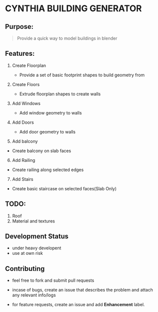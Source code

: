 
# CYNTHIA BUILDING GENERATOR

## Purpose:

> Provide a quick way to model buildings in blender


## Features:

1. Create Floorplan
	* Provide a set of basic footprint shapes to build geometry from

2. Create Floors
	* Extrude floorplan shapes to create walls

3. Add Windows
	* Add window geometry to walls

4. Add Doors
	* Add door geometry to walls

5. Add balcony
  * Create balcony on slab faces

6. Add Railing
  * Create railing along selected edges

7. Add Stairs
  * Create basic staircase on selected faces(Slab Only)

## TODO:

1. Roof
2. Material and textures

## Development Status

  * under heavy developent
  * use at own risk

## Contributing

  * feel free to fork and submit pull requests

  * incase of bugs, create an issue that describes the problem
    and attach any relevant info/logs

  * for feature requests, create an issue and add **Enhancement** label.